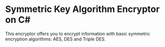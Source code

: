 # Symmetric Key Algorithm Encryptor on C#

This encryptor offers you to encrypt information with basic symmetric encryption algorithms: AES, DES and Triple DES.
